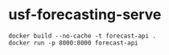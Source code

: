 # usf-forecasting-serve


```
docker build --no-cache -t forecast-api .
docker run -p 8000:8000 forecast-api
```